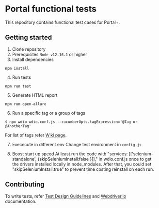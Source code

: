 # Portal functional tests

This repository contains functional test cases for Portal+.


## Getting started

1. Clone repository
2. Prerequisites
```Node v12.16.1``` or higher
3. Install dependencies 
```
npm install
```

4. Run tests

```
npm run test
```
5. Generate HTML report

```
npm run open-allure
```

6. Run a specific tag or a group of tags

```
$ npx wdio wdio.conf.js --cucumberOpts.tagExpression='@Tag or @AnotherTag'
```
For list of tags refer [Wiki page](https://wiki.prometheanjira.com/pages/viewpage.action?spaceKey=PANM&title=Test+Scenarios+Taxonomy).

7. Exececute in different env
Change test environment in ```config.js```

8. Boost start up speed
   At least run the code with "services: [['selenium-standalone', {skipSeleniumInstall:false }]]," in wdio.conf.js once to get the drivers installed locally in node_modules. After that, you could set "skipSeleniumInstall:true" to prevent time costing reinstall on each run.
## Contributing
To write tests, refer [Test Design Guidelines](https://wiki.prometheanjira.com/display/PANM/Test+Design+Guidelines) and [Webdriver.io](https://webdriver.io/docs/api.html) documentation.
